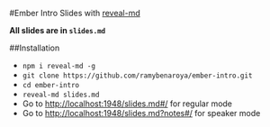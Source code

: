 #Ember Intro Slides with [reveal-md](https://github.com/webpro/reveal-md)

**All slides are in `slides.md`**

##Installation
* `npm i reveal-md -g`
* `git clone https://github.com/ramybenaroya/ember-intro.git`
* `cd ember-intro`
* `reveal-md slides.md`
* Go to [http://localhost:1948/slides.md#/](http://localhost:1948/slides.md#/) for regular mode
* Go to [http://localhost:1948/slides.md?notes#/](http://localhost:1948/slides.md?notes#/) for speaker mode
